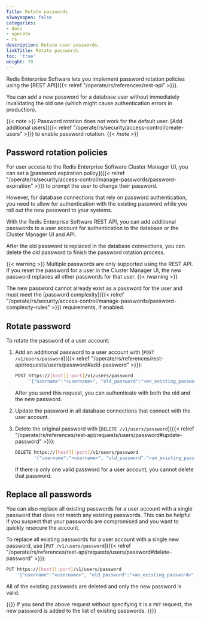 ```yaml
---
Title: Rotate passwords
alwaysopen: false
categories:
- docs
- operate
- rs
description: Rotate user passwords.
linkTitle: Rotate passwords
toc: 'true'
weight: 70
---
```


Redis Enterprise Software lets you implement password rotation policies using the [REST API]({{< relref "/operate/rs/references/rest-api" >}}).

You can add a new password for a database user without immediately invalidating the old one (which might cause authentication errors in production).

{{< note >}}
Password rotation does not work for the default user. [Add additional users]({{< relref "/operate/rs/security/access-control/create-users" >}}) to enable password rotation.
{{< /note >}}

## Password rotation policies

For user access to the Redis Enterprise Software Cluster Manager UI,
you can set a [password expiration policy]({{< relref "/operate/rs/security/access-control/manage-passwords/password-expiration" >}}) to prompt the user to change their password.

However, for database connections that rely on password authentication,
you need to allow for authentication with the existing password while you roll out the new password to your systems.

With the Redis Enterprise Software REST API, you can add additional passwords to a user account for authentication to the database or the Cluster Manager UI and API.

After the old password is replaced in the database connections, you can delete the old password to finish the password rotation process.

{{< warning >}}
Multiple passwords are only supported using the REST API.
If you reset the password for a user in the Cluster Manager UI,
the new password replaces all other passwords for that user.
{{< /warning >}}

The new password cannot already exist as a password for the user and must meet the [password complexity]({{< relref "/operate/rs/security/access-control/manage-passwords/password-complexity-rules" >}}) requirements, if enabled.

## Rotate password

To rotate the password of a user account:

1. Add an additional password to a user account with [`POST /v1/users/password`]({{< relref "/operate/rs/references/rest-api/requests/users/password#add-password" >}}):

    ```sh
    POST https://[host][:port]/v1/users/password
         '{"username":"<username>", "old_password":"<an_existing_password>", "new_password":"<a_new_password>"}'
    ```

    After you send this request, you can authenticate with both the old and the new password.

1. Update the password in all database connections that connect with the user account.
1. Delete the original password with [`DELETE /v1/users/password`]({{< relref "/operate/rs/references/rest-api/requests/users/password#update-password" >}}):

    ```sh
    DELETE https://[host][:port]/v1/users/password
           '{"username":"<username>", "old_password":"<an_existing_password>"}'
    ```

    If there is only one valid password for a user account, you cannot delete that password.

## Replace all passwords

You can also replace all existing passwords for a user account with a single password that does not match any existing passwords.
This can be helpful if you suspect that your passwords are compromised and you want to quickly resecure the account.

To replace all existing passwords for a user account with a single new password, use [`PUT /v1/users/password`]({{< relref "/operate/rs/references/rest-api/requests/users/password#delete-password" >}}):

```sh
PUT https://[host][:port]/v1/users/password
    '{"username":"<username>", "old_password":"<an_existing_password>", "new_password":"<a_new_password>"}'
```

All of the existing passwords are deleted and only the new password is valid.

{{<note>}}
If you send the above request without specifying it is a `PUT` request, the new password is added to the list of existing passwords.
{{</note>}}
